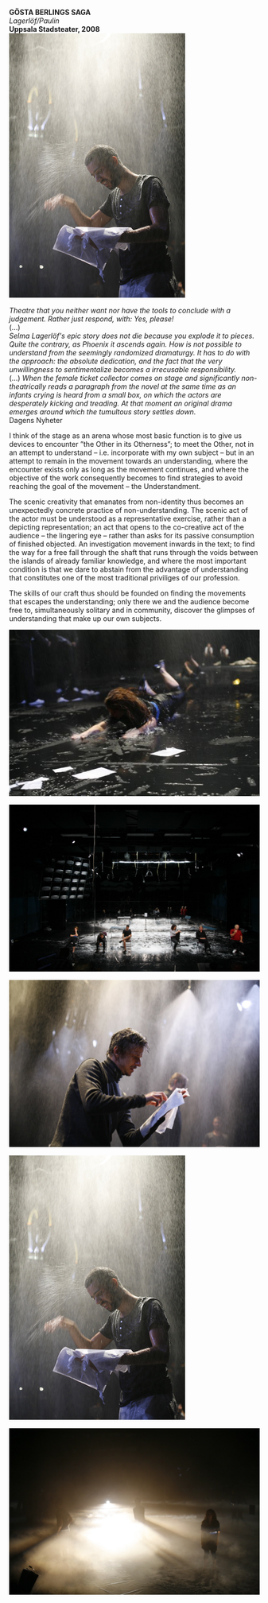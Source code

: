 **GÖSTA BERLINGS SAGA**  
*Lagerlöf/Paulin*  
**Uppsala Stadsteater, 2008**  
![](/gostauppsala4.jpg)

*Theatre that you neither want nor have the tools to conclude with a judgement. Rather just respond, with: Yes, please!*  
(...)  
*Selma Lagerlöf's epic story does not die because you explode it to pieces. Quite the contrary, as Phoenix it ascends again. How is not possible to understand from the seemingly randomized dramaturgy. It has to do with the approach: the absolute dedication, and the fact that the very unwillingness to sentimentalize becomes a irrecusable responsibility.*  
(...)
*When the female ticket collector comes on stage and significantly non-theatrically reads a paragraph from the novel at the same time as an infants crying is heard from a small box, on which the actors are desperately kicking and treading. At that moment an original drama emerges around which the tumultous story settles down.*  
Dagens Nyheter

I think of the stage as an arena whose most basic function is to give us devices to encounter ”the Other in its Otherness”; to meet the Other, not in an attempt to understand – i.e. incorporate with my own subject – but in an attempt to remain in the movement towards an understanding, where the encounter exists only as long as the movement continues, and where the objective of the work consequently becomes to find strategies to avoid reaching the goal of the movement – the Understandment.

The scenic creativity that emanates from non-identity thus becomes an unexpectedly concrete practice of non-understanding. The scenic act of the actor must be understood as a representative exercise, rather than a depicting representation; an act that opens to the co-creative act of the audience – the lingering eye – rather than asks for its passive consumption of finished objected. An investigation movement inwards in the text; to find the way for a free fall through the shaft that runs through the voids between the islands of already familiar knowledge, and where the most important condition is that we dare to abstain from the advantage of understanding that constitutes one of the most traditional priviliges of our profession.

The skills of our craft thus should be founded on finding the movements that escapes the understanding; only there we and the audience become free to, simultaneously solitary and in community, discover the glimpses of understanding that make up our own subjects.

![](/gostauppsala1.jpeg)

![](/gostauppsala2.jpg)

![](/gostauppsala3.jpg)

![](/gostauppsala4.jpg)

![](/gostauppsala5.jpg)
